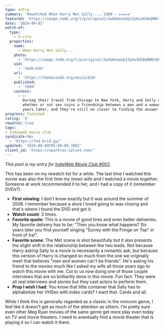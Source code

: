 ```yaml
---
type: entry
summary: 'Rewatched When Harry Met Sally..., 1989 - ★★★★★'
featured: 'https://image.tmdb.org/t/p/original/3wkbKeowUp1Zpkw1KkBqMWbt0P9.jpg'
date: '2024-09-01'
watch-of:
  type:
    - h-cite
  properties:
    name:
      - When Harry Met Sally...
    photo:
      - 'https://image.tmdb.org/t/p/original/3wkbKeowUp1Zpkw1KkBqMWbt0P9.jpg'
    uid:
      - 'tmdb:639'
    url:
      - 'https://themoviedb.org/movie/639'
    published:
      - '1989'
    content:
      - >-
        During their travel from Chicago to New York, Harry and Sally debate
        whether or not sex ruins a friendship between a man and a woman. Eleven
        years later, and they're still no closer to finding the answer.
progress: finished
rating: '5'
rewatch: true
tags:
- indieweb movie club
syndicate-to:
  - 'https://fed.brid.gy/'
updated: '2024-09-09T05:00:09.308Z'
client_id: 'https://sparkles.sploot.com/'
---
```

<i>This post is my entry for <a href="https://www.benji.dog/articles/indieweb-movie-club-septermber-2024/">IndieWeb Movie Club #002</a>.</i>

This has been on my rewatch list for a while. The last time I watched this movie was also the first time my (now) wife and I watched a movie together. Someone at work recommended it to her, and I had a copy of it (remember DVDs?).

- **First viewing**: I don't know exactly but it was around the summer of 2008. I remember because a store I loved going to was closing and that's where I found the DVD and got it.
- **Watch count**: 3 times.
- **Favorite quote**: This is a movie of good lines and even better deliveries. My favorite delivery has to be: <q>Then you know what happens? Six years later you find yourself singing "Surrey with the Fringe on Top" in front of Ira!</q>.
- **Favorite scene**: The Met scene is shot beautifully but it also presents the slight shift in the relationship between the two leads. Not because Harry asking Sally to a movie is necessarily a romantic ask, but because this version of Harry is changed so much from the one we originally meet that believes "men and women can't be friends". He's asking his friend to the movies much like I asked my wife all those years ago to watch this movie with me. Cut to us now doing one of those couple interviews that are so brilliantly done in this movie. Fun fact: They were all real interviews and stories but they cast actors to perform them.
- **Prop I wish I had**: You know that little container that Sally has to alphabetize her VHSes with index cards? I want that. Cards and all.

While I think this is generally regarded as a classic in the romcom genre, I feel like it doesn't get as much of the attention as others. I'm pretty sure even other Meg Ryan movies of the same genre get more play even today on TV and movie theaters. I need to eventually find a movie theater that is playing it so I can watch it there.
